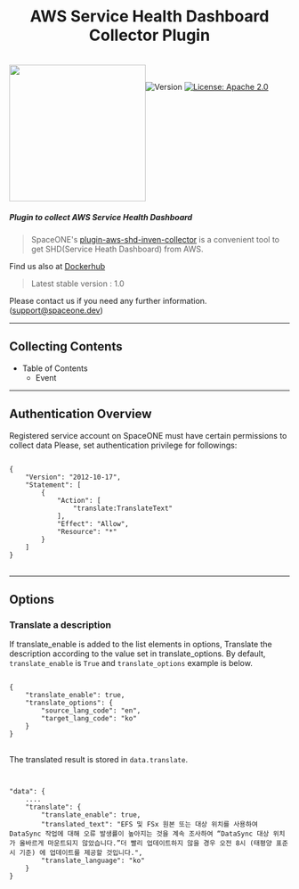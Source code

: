 <h1 align="center">AWS Service Health Dashboard Collector Plugin</h1>  

<br/>  
<div align="center" style="display:flex;">  
  <img width="245" src="https://spaceone-custom-assets.s3.ap-northeast-2.amazonaws.com/console-assets/icons/aws-cloudservice.svg">
  <p> 
    <br>
    <img alt="Version"  src="https://img.shields.io/badge/version-1.0-blue.svg?cacheSeconds=2592000"  />    
    <a href="https://www.apache.org/licenses/LICENSE-2.0"  target="_blank"><img alt="License: Apache 2.0"  src="https://img.shields.io/badge/License-Apache 2.0-yellow.svg" /></a> 
  </p> 
</div>   

##### Plugin to collect AWS Service Health Dashboard 

> SpaceONE's [plugin-aws-shd-inven-collector](https://github.com/spaceone-dev/plugin-aws-shd-inven-collector) is a convenient tool to get SHD(Service Heath Dashboard) from AWS.


Find us also at [Dockerhub](https://hub.docker.com/repository/docker/spaceone/aws-shd-inven-collector)
> Latest stable version : 1.0

Please contact us if you need any further information. (<support@spaceone.dev>)

---

## Collecting Contents

* Table of Contents
    * Event


---

## Authentication Overview

Registered service account on SpaceONE must have certain permissions to collect data Please, set
authentication privilege for followings:

<pre>
<code>
{
    "Version": "2012-10-17",
    "Statement": [
        {
            "Action": [
                "translate:TranslateText"
            ],
            "Effect": "Allow",
            "Resource": "*"
        }
    ]
}
</code>
</pre>


---
## Options

### Translate a description

If translate_enable is added to the list elements in options, Translate the description according to the value set in translate_options.
By default, `translate_enable` is `True` and `translate_options` example is below.

<pre>
<code>
{
    "translate_enable": true,
    "translate_options": {
        "source_lang_code": "en",
        "target_lang_code": "ko"
    } 
}
</code>
</pre>

The translated result is stored in `data.translate`.

<pre>
<code>

"data": {
    ....
    "translate": {
        "translate_enable": true,
        "translated_text": "EFS 및 FSx 원본 또는 대상 위치를 사용하여 DataSync 작업에 대해 오류 발생률이 높아지는 것을 계속 조사하여 “DataSync 대상 위치가 올바르게 마운트되지 않았습니다.”더 빨리 업데이트하지 않을 경우 오전 8시 (태평양 표준시 기준) 에 업데이트를 제공할 것입니다.",
        "translate_language": "ko"
    }
}
</code>
</pre>
